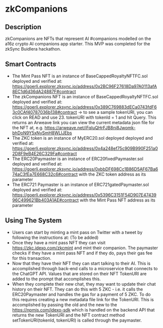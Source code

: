 # zkCompanions

## Description
zkCompanions are NFTs that represent AI #companions modelled on the a16z crypto AI companions app starter. This MVP was completed for the zkSync Buidlera hackathon. 

## Smart Contracts
- The Mint Pass NFT is an instance of BaseCappedRoyaltyNFTFC.sol deployed and verified at: https://goerli.explorer.zksync.io/address/0x2BC96F27618Da97A0113afA8EC1d6d36dA24887F#contract
- The zkCompanions NFT is an instance of BaseCappedRoyaltyNFTFC.sol deployed and verified at: https://goerli.explorer.zksync.io/address/0x389C769883dECa0743fdF63c0CAf40787036b138#contract
-> to see a sample tokenURI, you can click on READ and use 23. tokenURI with tokenId = 1 and hit Query. This returns an Arweave link you can view the current metadata json file for the NFT at, e.g. https://arweave.net/iFqIuQHrFJB8ni8Jwomk-bhDoN9Y5xNySmH8WLlJEbs
- The ZKC token is an instance of MyERC20.sol deployed deployed and verified at: https://goerli.explorer.zksync.io/address/0x4a248ef75c909B990F251a02D8F9eB4E26C329Fa#contract 
- The ERC20Paymaster is an instance of ERC20fixedPaymaster.sol deployed and verified at: https://goerli.explorer.zksync.io/address/0xbbDF698Cc1B86D5AF67Ba674aC3fEa7E668C32c6#contract with the ZKC token address as its parameter
- The ERC721 Paymaster is an instance of ERC721gatedPaymaster.sol deployed and verified at: https://goerli.explorer.zksync.io/address/0x5396C3151F54D907E4743996C499621Bb403A1AE#contract with the Mint Pass NFT address as its parameter

## Using The System
- Users can start by minting a mint pass on Twitter with a tweet by following the instructions at: (To be added)
- Once they have a mint pass NFT they can visit https://zkc.idexo.com/zkcmint and mint their companion. The paymaster checks if they have a mint pass NFT and if they do, pays their gas fee for this transaction. 
- Now that they have their NFT they can start talking to their AI. This is accomplished through back-end calls to a microservice that connects to the ChatGPT API. Values that are stored on their NFT TokenURI are added to the prompt that accomplishes this. 
- When they complete their new chat, they may want to update their chat history on their NFT. They can do this with 5 ZKC - i.e. it calls the ERC20Paymaster and handles the gas for a payment of 5 ZKC. To do this requires creating a new metadata file link for the TokenURI. This is accomplished by passing the old and the new to the https://npmjs.com/idexo-sdk which is handled on the backend API that returns the new TokenURI and the NFT contract method setTokenURI(tokenId, tokenURI) is called through the paymaster. 

